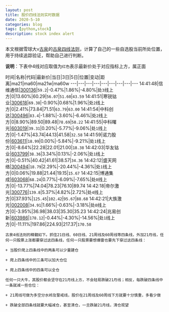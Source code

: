 ```yaml
---
layout: post
title: 股价四线法则实时数据
date: 2020-5-10
categories: blog
tags: [python,stock]
description: stock index alert
---
```



本文根据雪球大v[古泉](https://xueqiu.com/u/7148646888)的[古泉四线法则](https://xueqiu.com/7148646888/130498192)，计算了自己的一些自选股当前所处位置，用于持续追踪验证，帮助自己进行判断。

**说明**：下表中4线对应取值为`红色`表示最新价处于对应指标上方，属正面

时间|名称|代码|最新价|当日|3日|5日|位置|变动|距离|ma21|ma60|ma21w|ma60w
---|---|---|---|---|---|---|---|---
14:41:48|信维通信|[300136](https://xueqiu.com/S/SZ300136)|`59.2`|-0.47%|1.86%|-4.80%|处`3`线上方|0|13.60%|60.29|`56.07`|`51.60`|`43.59`
14:41:51|寒锐钴业|[300618](https://xueqiu.com/S/SZ300618)|`69.38`|-0.90%|0.68%|1.96%|处`2`线上方|0|2.41%|73.84|71.51|`63.79`|`63.00`
14:41:54|中科创达|[300496](https://xueqiu.com/S/SZ300496)|`83.4`|-1.88%|-3.60%|-6.46%|处`2`线上方|0|8.90%|89.50|89.48|`78.69`|`58.22`
14:41:55|中科曙光|[603019](https://xueqiu.com/S/SH603019)|`39.31`|0.20%|-5.77%|-9.06%|处`1`线上方|0|-1.47%|43.74|44.13|41.58|`32.58`
14:41:59|诺力股份|[603611](https://xueqiu.com/S/SH603611)|`18.99`|0.00%|-5.84%|-9.21%|处`1`线上方|0|-8.64%|22.28|22.01|21.00|`18.38`
14:42:03|华友钴业|[603799](https://xueqiu.com/S/SH603799)|`38.36`|3.34%|0.13%|-2.06%|处`1`线上方|0|-0.51%|40.42|41.61|38.57|`34.36`
14:42:12|盛天网络|[300494](https://xueqiu.com/S/SZ300494)|`18.79`|2.29%|-20.44%|-4.36%|处`1`线上方|0|0.06%|19.88|21.44|19.15|`15.67`
14:42:15|博通集成|[603068](https://xueqiu.com/S/SH603068)|`68.24`|0.77%|-6.09%|-7.65%|处`0`线上方|0|-13.77%|74.04|78.23|76.10|89.74
14:42:18|帝尔激光|[300776](https://xueqiu.com/S/SZ300776)|`139.8`|5.37%|4.82%|2.72%|处`4`线上方|0|37.93%|`125.45`|`102.42`|`95.67`|`88.68`
14:42:21|大族激光|[002008](https://xueqiu.com/S/SZ002008)|`34.91`|1.66%|-0.63%|-3.18%|处`0`线上方|0|-3.95%|36.98|38.03|35.30|35.23
14:42:24|兆易创新|[603986](https://xueqiu.com/S/SH603986)|`178.12`|-0.44%|-4.30%|-14.56%|处`1`线上方|0|-11.11%|197.86|224.93|217.37|`170.58`

```
古泉4线法则的精髓如下。抓住21日线、60日线、21周线及60周线等四条线，外加21月线，任何一只股票上涨都要穿过这四条线，任何一只股票要想爆雷也要先下穿过这四条线：

+ 当股价爬上四条线中的两条可以少量建仓

+ 爬上四条线中的三条可以加大仓位

+ 爬上四条线中的四条可以全仓

任何一只大牛，其股价都会坚守在21月线上方，不会轻易跌破21月线；相反，每跌破四条线中一条就减一些仓位：

+ 21周线可做为多空分水岭及警戒线，股价在21周线及60周线下方就要十分慎重，多看少做

+ 跌破全部四条线就要大幅减仓，甚至清仓，一旦跌破21月线，清仓观望
```